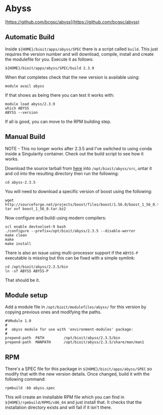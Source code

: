 # Abyss

[https://github.com/bcgsc/abyss](https://github.com/bcgsc/abyss)

## Automatic Build

Inside `${HOME}/bioit/apps/abyss/SPEC` there is a script called `build`. This just requires the version number and will download, compile, install and create the modulefile for you. Execute it as follows:

    ${HOME}/bioit/apps/abyss/SPEC/build 2.3.9

When that completes check that the new version is available using:

    module avail abyss

If that shows as being there you can test it works with:

    module load abyss/2.3.9
    which ABYSS
    ABYSS --version

If all is good, you can move to the RPM building step.

## Manual Build

NOTE - This no longer works after 2.3.5 and I've switched to using conda inside a Singularity container. Check out the build script to see how it works.

Download the source tarball from [here](https://github.com/bcgsc/abyss/releases/download/2.3.5/abyss-2.3.5.tar.gz) into `/opt/bioit/abyss/src`, untar it and cd into the resulting directory then run the following:

    cd abyss-2.3.5

You will need to download a specific version of boost using the following:

    wget http://sourceforge.net/projects/boost/files/boost/1.56.0/boost_1_56_0.tar.bz2
    tar xvf boost_1_56_0.tar.bz2

Now configure and buildi using modern compilers:

    scl enable devtoolset-9 bash
    ./configure --prefix=/opt/bioit/abyss/2.3.5 --disable-werror
    make clean
    make
    make install

There is also an issue using multi-processor support if the `ABYSS-P` executable is missing but this can be fixed with a simple symlink:

    cd /opt/bioit/abyss/2.3.5/bin
    ln -sf ABYSS ABYSS-P

That should be it.

## Module setup

Add a module file in `/opt/bioit/modulefiles/abyss/` for this version by copying previous ones and modifying the paths.

    #%Module 1.0
    #
    #  abyss module for use with 'environment-modules' package:
    #
    prepend-path  PATH         /opt/bioit/abyss/2.3.5/bin
    prepend-path  MANPATH      /opt/bioit/abyss/2.3.5/share/man/man1

## RPM

There's a SPEC file for this package in `${HOME}/bioit/apps/abyss/SPEC` so modify that with the new version details. Once changed, build it with the following command:

    rpmbuild -bb abyss.spec

This will create an installable RPM file which you can find in `${HOME}/rpmbuild/RPMS/x86_64` and just install that. It checks that the installation directory exists and will fail if it isn't there.
